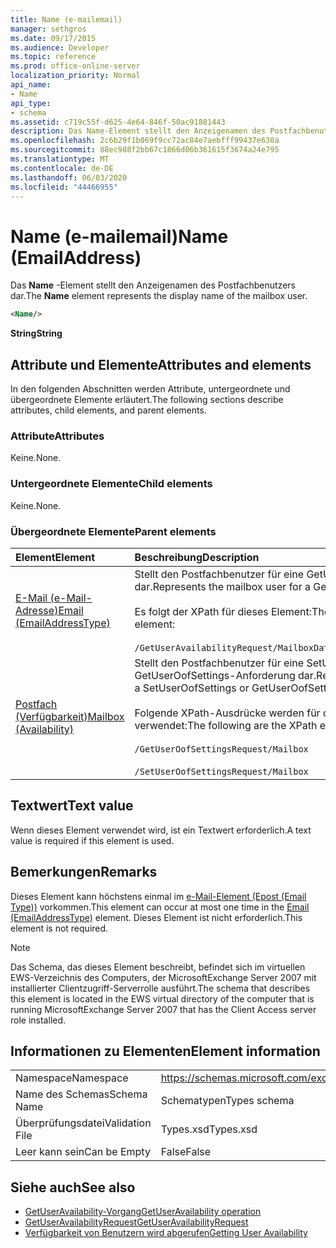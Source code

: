 ```yaml
---
title: Name (e-mailemail)
manager: sethgros
ms.date: 09/17/2015
ms.audience: Developer
ms.topic: reference
ms.prod: office-online-server
localization_priority: Normal
api_name:
- Name
api_type:
- schema
ms.assetid: c719c55f-d625-4e64-846f-50ac91881443
description: Das Name-Element stellt den Anzeigenamen des Postfachbenutzers dar.
ms.openlocfilehash: 2c6b29f1b069f9cc72ac84e7aebfff99437e630a
ms.sourcegitcommit: 88ec988f2bb67c1866d06b361615f3674a24e795
ms.translationtype: MT
ms.contentlocale: de-DE
ms.lasthandoff: 06/03/2020
ms.locfileid: "44466955"
---
```

# <a name="name-emailaddress"></a><span data-ttu-id="0f0bd-103">Name (e-mailemail)</span><span class="sxs-lookup"><span data-stu-id="0f0bd-103">Name (EmailAddress)</span></span>

<span data-ttu-id="0f0bd-104">Das **Name** -Element stellt den Anzeigenamen des Postfachbenutzers dar.</span><span class="sxs-lookup"><span data-stu-id="0f0bd-104">The **Name** element represents the display name of the mailbox user.</span></span> 
  
```xml
<Name/>
```

<span data-ttu-id="0f0bd-105">**String**</span><span class="sxs-lookup"><span data-stu-id="0f0bd-105">**String**</span></span>

## <a name="attributes-and-elements"></a><span data-ttu-id="0f0bd-106">Attribute und Elemente</span><span class="sxs-lookup"><span data-stu-id="0f0bd-106">Attributes and elements</span></span>

<span data-ttu-id="0f0bd-107">In den folgenden Abschnitten werden Attribute, untergeordnete und übergeordnete Elemente erläutert.</span><span class="sxs-lookup"><span data-stu-id="0f0bd-107">The following sections describe attributes, child elements, and parent elements.</span></span>
  
### <a name="attributes"></a><span data-ttu-id="0f0bd-108">Attribute</span><span class="sxs-lookup"><span data-stu-id="0f0bd-108">Attributes</span></span>

<span data-ttu-id="0f0bd-109">Keine.</span><span class="sxs-lookup"><span data-stu-id="0f0bd-109">None.</span></span>
  
### <a name="child-elements"></a><span data-ttu-id="0f0bd-110">Untergeordnete Elemente</span><span class="sxs-lookup"><span data-stu-id="0f0bd-110">Child elements</span></span>

<span data-ttu-id="0f0bd-111">Keine.</span><span class="sxs-lookup"><span data-stu-id="0f0bd-111">None.</span></span>
  
### <a name="parent-elements"></a><span data-ttu-id="0f0bd-112">Übergeordnete Elemente</span><span class="sxs-lookup"><span data-stu-id="0f0bd-112">Parent elements</span></span>

|<span data-ttu-id="0f0bd-113">**Element**</span><span class="sxs-lookup"><span data-stu-id="0f0bd-113">**Element**</span></span>|<span data-ttu-id="0f0bd-114">**Beschreibung**</span><span class="sxs-lookup"><span data-stu-id="0f0bd-114">**Description**</span></span>|
|:-----|:-----|
|[<span data-ttu-id="0f0bd-115">E-Mail (e-Mail-Adresse)</span><span class="sxs-lookup"><span data-stu-id="0f0bd-115">Email (EmailAddressType)</span></span>](email-emailaddresstype.md) <br/> |<span data-ttu-id="0f0bd-116">Stellt den Postfachbenutzer für eine GetUserAvailability-Abfrage dar.</span><span class="sxs-lookup"><span data-stu-id="0f0bd-116">Represents the mailbox user for a GetUserAvailability query.</span></span>  <br/> <br/><span data-ttu-id="0f0bd-117">Es folgt der XPath für dieses Element:</span><span class="sxs-lookup"><span data-stu-id="0f0bd-117">The following is the XPath to this element:</span></span>  <br/><br/>  `/GetUserAvailabilityRequest/MailboxDataArray/MailboxData[i]/Email` <br/> |
|[<span data-ttu-id="0f0bd-118">Postfach (Verfügbarkeit)</span><span class="sxs-lookup"><span data-stu-id="0f0bd-118">Mailbox (Availability)</span></span>](mailbox-availability.md) <br/> | <span data-ttu-id="0f0bd-119">Stellt den Postfachbenutzer für eine SetUserOofSettings-oder GetUserOofSettings-Anforderung dar.</span><span class="sxs-lookup"><span data-stu-id="0f0bd-119">Represents the mailbox user for a SetUserOofSettings or GetUserOofSettings request.</span></span>  <br/><br/>  <span data-ttu-id="0f0bd-120">Folgende XPath-Ausdrücke werden für dieses Element verwendet:</span><span class="sxs-lookup"><span data-stu-id="0f0bd-120">The following are the XPath expressions to this element:</span></span>  <br/><br/>  `/GetUserOofSettingsRequest/Mailbox` <br/><br/>  `/SetUserOofSettingsRequest/Mailbox` <br/> |
   
## <a name="text-value"></a><span data-ttu-id="0f0bd-121">Textwert</span><span class="sxs-lookup"><span data-stu-id="0f0bd-121">Text value</span></span>

<span data-ttu-id="0f0bd-122">Wenn dieses Element verwendet wird, ist ein Textwert erforderlich.</span><span class="sxs-lookup"><span data-stu-id="0f0bd-122">A text value is required if this element is used.</span></span>
  
## <a name="remarks"></a><span data-ttu-id="0f0bd-123">Bemerkungen</span><span class="sxs-lookup"><span data-stu-id="0f0bd-123">Remarks</span></span>

<span data-ttu-id="0f0bd-124">Dieses Element kann höchstens einmal im [e-Mail-Element (Epost (Email Type))](email-emailaddresstype.md) vorkommen.</span><span class="sxs-lookup"><span data-stu-id="0f0bd-124">This element can occur at most one time in the [Email (EmailAddressType)](email-emailaddresstype.md) element.</span></span> <span data-ttu-id="0f0bd-125">Dieses Element ist nicht erforderlich.</span><span class="sxs-lookup"><span data-stu-id="0f0bd-125">This element is not required.</span></span> 
  
> [!NOTE]
> <span data-ttu-id="0f0bd-126">Das Schema, das dieses Element beschreibt, befindet sich im virtuellen EWS-Verzeichnis des Computers, der MicrosoftExchange Server 2007 mit installierter Clientzugriff-Serverrolle ausführt.</span><span class="sxs-lookup"><span data-stu-id="0f0bd-126">The schema that describes this element is located in the EWS virtual directory of the computer that is running MicrosoftExchange Server 2007 that has the Client Access server role installed.</span></span> 
  
## <a name="element-information"></a><span data-ttu-id="0f0bd-127">Informationen zu Elementen</span><span class="sxs-lookup"><span data-stu-id="0f0bd-127">Element information</span></span>

|||
|:-----|:-----|
|<span data-ttu-id="0f0bd-128">Namespace</span><span class="sxs-lookup"><span data-stu-id="0f0bd-128">Namespace</span></span>  <br/> |https://schemas.microsoft.com/exchange/services/2006/types  <br/> |
|<span data-ttu-id="0f0bd-129">Name des Schemas</span><span class="sxs-lookup"><span data-stu-id="0f0bd-129">Schema Name</span></span>  <br/> |<span data-ttu-id="0f0bd-130">Schematypen</span><span class="sxs-lookup"><span data-stu-id="0f0bd-130">Types schema</span></span>  <br/> |
|<span data-ttu-id="0f0bd-131">Überprüfungsdatei</span><span class="sxs-lookup"><span data-stu-id="0f0bd-131">Validation File</span></span>  <br/> |<span data-ttu-id="0f0bd-132">Types.xsd</span><span class="sxs-lookup"><span data-stu-id="0f0bd-132">Types.xsd</span></span>  <br/> |
|<span data-ttu-id="0f0bd-133">Leer kann sein</span><span class="sxs-lookup"><span data-stu-id="0f0bd-133">Can be Empty</span></span>  <br/> |<span data-ttu-id="0f0bd-134">False</span><span class="sxs-lookup"><span data-stu-id="0f0bd-134">False</span></span>  <br/> |
   
## <a name="see-also"></a><span data-ttu-id="0f0bd-135">Siehe auch</span><span class="sxs-lookup"><span data-stu-id="0f0bd-135">See also</span></span>

- [<span data-ttu-id="0f0bd-136">GetUserAvailability-Vorgang</span><span class="sxs-lookup"><span data-stu-id="0f0bd-136">GetUserAvailability operation</span></span>](getuseravailability-operation.md)
- [<span data-ttu-id="0f0bd-137">GetUserAvailabilityRequest</span><span class="sxs-lookup"><span data-stu-id="0f0bd-137">GetUserAvailabilityRequest</span></span>](getuseravailabilityrequest.md)
- [<span data-ttu-id="0f0bd-138">Verfügbarkeit von Benutzern wird abgerufen</span><span class="sxs-lookup"><span data-stu-id="0f0bd-138">Getting User Availability</span></span>](https://msdn.microsoft.com/library/d4133fcb-9b0f-4e6b-aadf-a389da83516a%28Office.15%29.aspx)

